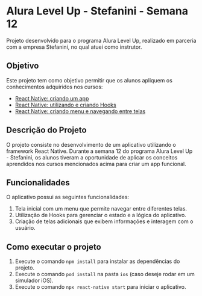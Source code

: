 # Alura Level Up - Stefanini - Semana 12

Projeto desenvolvido para o programa Alura Level Up, realizado em parceria com a empresa Stefanini, no qual atuei como instrutor.

## Objetivo

Este projeto tem como objetivo permitir que os alunos apliquem os conhecimentos adquiridos nos cursos:

- [React Native: criando um app](https://cursos.alura.com.br/course/react-native-comecando-zero)
- [React Native: utilizando e criando Hooks](https://cursos.alura.com.br/course/react-native-utilizando-criando-hooks)
- [React Native: criando menu e navegando entre telas](https://cursos.alura.com.br/course/react-native-criando-menu-navegando-telas)

## Descrição do Projeto

O projeto consiste no desenvolvimento de um aplicativo utilizando o framework React Native. Durante a semana 12 do programa Alura Level Up - Stefanini, os alunos tiveram a oportunidade de aplicar os conceitos aprendidos nos cursos mencionados acima para criar um app funcional.

## Funcionalidades

O aplicativo possui as seguintes funcionalidades:

1. Tela inicial com um menu que permite navegar entre diferentes telas.
2. Utilização de Hooks para gerenciar o estado e a lógica do aplicativo.
3. Criação de telas adicionais que exibem informações e interagem com o usuário.

## Como executar o projeto

1. Execute o comando `npm install` para instalar as dependências do projeto.
2. Execute o comando `pod install` na pasta `ios` (caso deseje rodar em um simulador iOS).
3. Execute o comando `npx react-native start` para iniciar o aplicativo.
